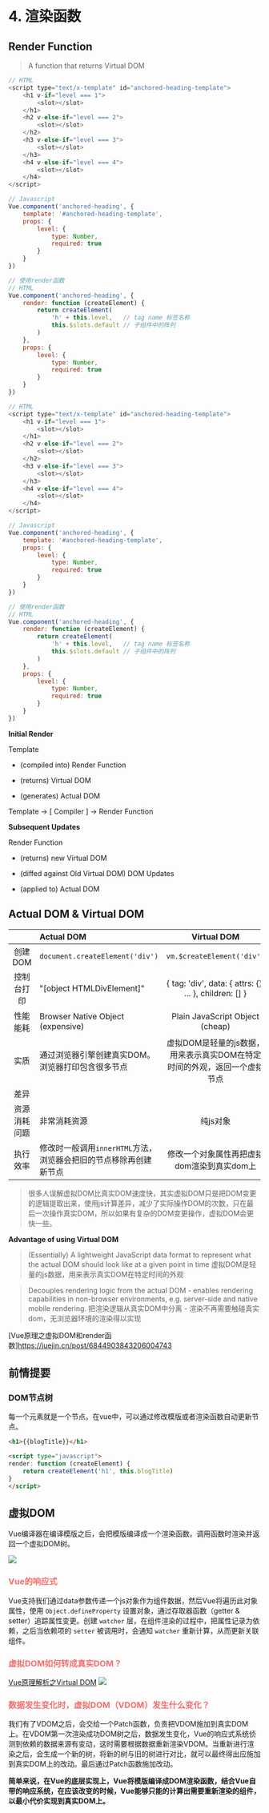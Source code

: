 # 4. 渲染函数

## Render Function
> A function that returns Virtual DOM

```js
// HTML
<script type="text/x-template" id="anchored-heading-template">
    <h1 v-if="level === 1">
        <slot></slot>
    </h1>
    <h2 v-else-if="level === 2">
        <slot></slot>
    </h2>
    <h3 v-else-if="level === 3">
        <slot></slot>
    </h3>
    <h4 v-else-if="level === 4">
        <slot></slot>
    </h4>
</script>

// Javascript
Vue.component('anchored-heading', {
    template: '#anchored-heading-template',
    props: {
        level: {
            type: Number,
            required: true
        }
    }
})
```

```js
// 使用render函数
// HTML
Vue.component('anchored-heading', {
    render: function (createElement) {
        return createElement(
            'h' + this.level,   // tag name 标签名称
            this.$slots.default // 子组件中的阵列
        )
    },
    props: {
        level: {
            type: Number,
            required: true
        }
    }
})
```
```js
// HTML
<script type="text/x-template" id="anchored-heading-template">
    <h1 v-if="level === 1">
        <slot></slot>
    </h1>
    <h2 v-else-if="level === 2">
        <slot></slot>
    </h2>
    <h3 v-else-if="level === 3">
        <slot></slot>
    </h3>
    <h4 v-else-if="level === 4">
        <slot></slot>
    </h4>
</script>

// Javascript
Vue.component('anchored-heading', {
    template: '#anchored-heading-template',
    props: {
        level: {
            type: Number,
            required: true
        }
    }
})
```

```js
// 使用render函数
// HTML
Vue.component('anchored-heading', {
    render: function (createElement) {
        return createElement(
            'h' + this.level,   // tag name 标签名称
            this.$slots.default // 子组件中的阵列
        )
    },
    props: {
        level: {
            type: Number,
            required: true
        }
    }
})
```

**Initial Render**

Template

- (compiled into) Render Function

- (returns) Virtual DOM

- (generates) Actual DOM

Template -> [ Compiler ] -> Render Function

**Subsequent Updates**

Render Function

- (returns) new Virtual DOM

- (diffed against Old Virtual DOM) DOM Updates

- (applied to) Actual DOM


## Actual DOM & Virtual DOM

|     |Actual DOM|Virtual DOM
|:---:|:---|:---:|
|创建DOM|`document.createElement('div')`|`vm.$createElement('div')`
|控制台打印|"[object HTMLDivElement]"|{ tag: 'div', data: { attrs: {}, ... }, children: [] }
|性能能耗|Browser Native Object (expensive)|Plain JavaScript Object (cheap)
|实质|通过浏览器引擎创建真实DOM。浏览器打印包含很多节点|虚拟DOM是轻量的js数据，用来表示真实DOM在特定时间的外观，返回一个虚拟节点
|差异|
|资源消耗问题|非常消耗资源|纯js对象
|执行效率|修改时一般调用`innerHTML`方法，浏览器会把旧的节点移除再创建新节点|修改一个对象属性再把虚拟dom渲染到真实dom上|

> 很多人误解虚拟DOM比真实DOM速度快，其实虚拟DOM只是把DOM变更的逻辑提取出来，使用js计算差异，减少了实际操作DOM的次数，只在最后一次操作真实DOM，所以如果有复杂的DOM变更操作，虚拟DOM会更快一些。


**Advantage of using Virtual DOM**

> (Essentially) A lightweight JavaScript data format to represent what the actual DOM should look like at a given point in time 虚拟DOM是轻量的js数据，用来表示真实DOM在特定时间的外观

> Decouples rendering logic from the actual DOM - enables rendering capabilities in non-browser environments, e.g. server-side and native mobile rendering. 把渲染逻辑从真实DOM中分离 - 渲染不再需要触碰真实dom，无浏览器环境的渲染得以实现


[Vue原理之虚拟DOM和render函数]https://juejin.cn/post/6844903843206004743

## 前情提要

### DOM节点树

每一个元素就是一个节点。在vue中，可以通过修改模版或者渲染函数自动更新节点。

```html
<h1>{{blogTitle}}</h1>

<script type="javascript">
render: function (createElement) {
    return createElement('h1', this.blogTitle)
}
</script>
```

## 虚拟DOM

Vue编译器在编译模版之后，会把模版编译成一个渲染函数。调用函数时渲染并返回一个虚拟DOM树。


![](https://raw.githubusercontent.com/Missiris22/PictureHouse/master/%E8%99%9A%E6%8B%9Fdom%E6%B8%B2%E6%9F%93%E5%8E%9F%E7%90%86.png)


### <font color="F56C6C">Vue的响应式</font>

Vue支持我们通过data参数传递一个js对象作为组件数据，然后Vue将遍历此对象属性，使用 `Object.defineProperty` 设置对象，通过存取器函数（getter & setter）追踪属性变更。创建 `watcher` 层，在组件渲染的过程中，把属性记录为依赖，之后当依赖项的 `setter` 被调用时，会通知 `watcher` 重新计算，从而更新关联组件。


### <font color="F56C6C">虚拟DOM如何转成真实DOM？</font>

[Vue原理解析之Virtual DOM](https://segmentfault.com/a/1190000008291645)
![](https://raw.githubusercontent.com/Missiris22/PictureHouse/master/%E6%A8%A1%E7%89%88%E6%B8%B2%E6%9F%93%E7%9C%9F%E5%AE%9EDOM.png)


### <font color="F56C6C">数据发生变化时，虚拟DOM（VDOM）发生什么变化？</font>

我们有了VDOM之后，会交给一个Patch函数，负责把VDOM施加到真实DOM上。在VDOM第一次渲染成功DOM树之后，数据发生变化，Vue的响应式系统侦测到依赖的数据来源有变动，这时需要根据数据重新渲染VDOM。当重新进行渲染之后，会生成一个新的树，将新的树与旧的树进行对比，就可以最终得出应施加到真实DOM上的改动。最后通过Patch函数施加改动。

**简单来说，在Vue的底层实现上，Vue将模版编译成DOM渲染函数，结合Vue自带的响应系统，在应该改变的时候，Vue能够只能的计算出需要重新渲染的组件，以最小代价实现到真实DOM上。**

